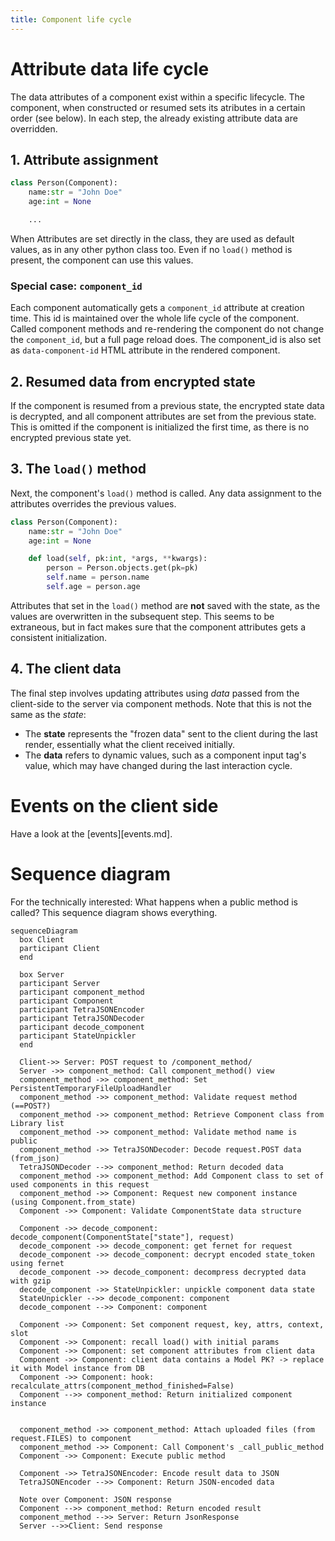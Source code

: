 ```yaml
---
title: Component life cycle
---
```


# Attribute data life cycle

The data attributes of a component exist within a specific lifecycle. The component, when constructed or resumed sets its atributes in a certain order (see below). In each step, the already existing attribute data are overridden.

## 1. Attribute assignment

```python
class Person(Component):
    name:str = "John Doe"
    age:int = None

    ...
```

When Attributes are set directly in the class, they are used as default values, as in any other python class too. Even if no `load()` method is present, the component can use this values.

### Special case: `component_id`
Each component automatically gets a `component_id` attribute at creation time. This id is maintained over the whole life cycle of the component. Called component methods and re-rendering the component do not change the `component_id`, but a full page reload does. The component_id is also set as `data-component-id` HTML attribute in the rendered component.

## 2. Resumed data from encrypted state

If the component is resumed from a previous state, the encrypted state data is decrypted, and all component attributes are set from the previous state.
This is omitted if the component is initialized the first time, as there is no encrypted previous state yet.

## 3. The `load()` method

Next, the component's `load()` method is called. Any data assignment to the attributes overrides the previous values.

```python
class Person(Component):
    name:str = "John Doe"
    age:int = None

    def load(self, pk:int, *args, **kwargs):
        person = Person.objects.get(pk=pk)
        self.name = person.name
        self.age = person.age
```

Attributes that set in the `load()` method are **not** saved with the state, as the values are overwritten in the subsequent step. This seems to be extraneous, but in fact makes sure that the component attributes gets a consistent initialization.


## 4. The client data

The final step involves updating attributes using *data* passed from the client-side to the server via component methods. Note that this is not the same as the *state*:

 * The **state** represents the "frozen data" sent to the client during the last render, essentially what the client received initially. 
 * The **data** refers to dynamic values, such as a component input tag's value, which may have changed during the last interaction cycle.


# Events on the client side

Have a look at the [events][events.md].

# Sequence diagram

For the technically interested: What happens when a public method is called? This sequence diagram shows everything.
```mermaid
sequenceDiagram
  box Client
  participant Client  
  end

  box Server
  participant Server  
  participant component_method  
  participant Component  
  participant TetraJSONEncoder  
  participant TetraJSONDecoder  
  participant decode_component  
  participant StateUnpickler 
  end

  Client->> Server: POST request to /component_method/
  Server ->> component_method: Call component_method() view
  component_method ->> component_method: Set PersistentTemporaryFileUploadHandler
  component_method ->> component_method: Validate request method (==POST?)
  component_method ->> component_method: Retrieve Component class from Library list
  component_method ->> component_method: Validate method name is public
  component_method ->> TetraJSONDecoder: Decode request.POST data (from_json)
  TetraJSONDecoder -->> component_method: Return decoded data
  component_method ->> component_method: Add Component class to set of used components in this request
  component_method ->> Component: Request new component instance (using Component.from_state)
  Component ->> Component: Validate ComponentState data structure

  Component ->> decode_component: decode_component(ComponentState["state"], request)
  decode_component ->> decode_component: get fernet for request
  decode_component ->> decode_component: decrypt encoded state_token using fernet
  decode_component ->> decode_component: decompress decrypted data with gzip
  decode_component ->> StateUnpickler: unpickle component data state
  StateUnpickler -->> decode_component: component
  decode_component -->> Component: component

  Component ->> Component: Set component request, key, attrs, context, slot
  Component ->> Component: recall load() with initial params
  Component ->> Component: set component attributes from client data
  Component ->> Component: client data contains a Model PK? -> replace it with Model instance from DB
  Component ->> Component: hook: recalculate_attrs(component_method_finished=False)
  Component -->> component_method: Return initialized component instance


  component_method ->> component_method: Attach uploaded files (from request.FILES) to component
  component_method ->> Component: Call Component's _call_public_method
  Component ->> Component: Execute public method

  Component ->> TetraJSONEncoder: Encode result data to JSON
  TetraJSONEncoder -->> Component: Return JSON-encoded data

  Note over Component: JSON response
  Component -->> component_method: Return encoded result
  component_method -->> Server: Return JsonResponse
  Server -->>Client: Send response


```
